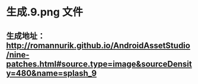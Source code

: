 # 生成.9.png 文件

## 生成地址：<http://romannurik.github.io/AndroidAssetStudio/nine-patches.html#source.type=image&sourceDensity=480&name=splash_9>
